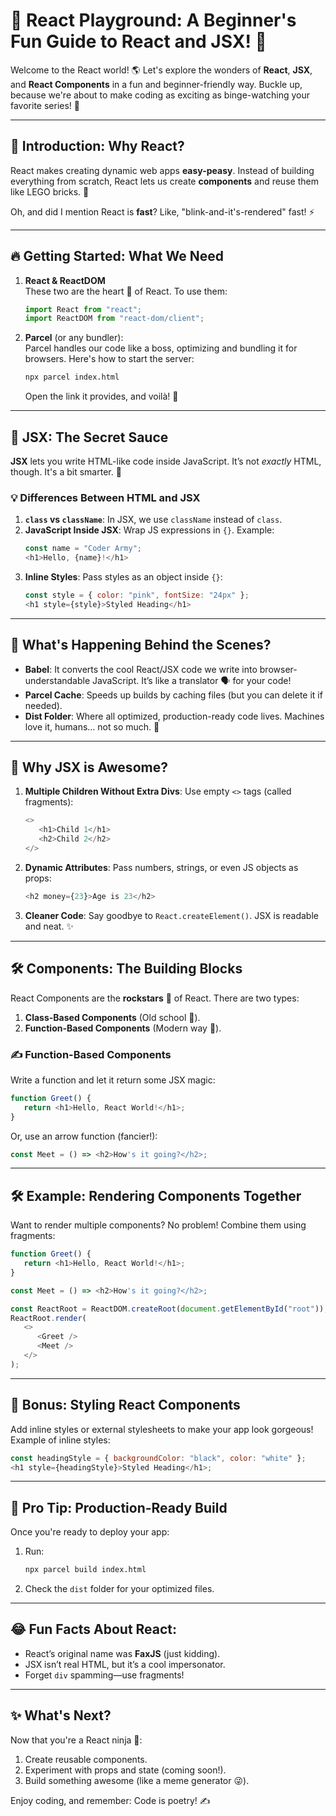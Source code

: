 
# 🚀 React Playground: A Beginner's Fun Guide to React and JSX! 🎉

Welcome to the React world! 🌎 Let's explore the wonders of **React**, **JSX**, and **React Components** in a fun and beginner-friendly way. Buckle up, because we're about to make coding as exciting as binge-watching your favorite series! 🍿

---

## 🌟 Introduction: Why React? 
React makes creating dynamic web apps **easy-peasy**. Instead of building everything from scratch, React lets us create **components** and reuse them like LEGO bricks. 🧱  

Oh, and did I mention React is **fast**? Like, "blink-and-it's-rendered" fast! ⚡

---

## 🔥 Getting Started: What We Need 

1. **React & ReactDOM**  
   These two are the heart 💖 of React. To use them:
   ```javascript
   import React from "react";
   import ReactDOM from "react-dom/client";
   ```

2. **Parcel** (or any bundler):  
   Parcel handles our code like a boss, optimizing and bundling it for browsers. Here's how to start the server:
   ```bash
   npx parcel index.html
   ```
   Open the link it provides, and voilà! 🚀

---


## 🎨 JSX: The Secret Sauce

**JSX** lets you write HTML-like code inside JavaScript. It’s not *exactly* HTML, though. It's a bit smarter. 🧠

### 💡 Differences Between HTML and JSX
1. **`class` vs `className`**: In JSX, we use `className` instead of `class`.  
2. **JavaScript Inside JSX**: Wrap JS expressions in `{}`. Example:  
   ```javascript
   const name = "Coder Army";
   <h1>Hello, {name}!</h1>
   ```
3. **Inline Styles**: Pass styles as an object inside `{}`:  
   ```javascript
   const style = { color: "pink", fontSize: "24px" };
   <h1 style={style}>Styled Heading</h1>
   ```

---

## 🤔 What's Happening Behind the Scenes?

- **Babel**: It converts the cool React/JSX code we write into browser-understandable JavaScript. It’s like a translator 🗣️ for your code!  
- **Parcel Cache**: Speeds up builds by caching files (but you can delete it if needed).  
- **Dist Folder**: Where all optimized, production-ready code lives. Machines love it, humans... not so much. 👀  

---

## 🎉 Why JSX is Awesome? 

1. **Multiple Children Without Extra Divs**: Use empty `<>` tags (called fragments):
   ```javascript
   <>
      <h1>Child 1</h1>
      <h2>Child 2</h2>
   </>
   ```

2. **Dynamic Attributes**: Pass numbers, strings, or even JS objects as props:
   ```javascript
   <h2 money={23}>Age is 23</h2>
   ```

3. **Cleaner Code**: Say goodbye to `React.createElement()`. JSX is readable and neat. ✨

---

## 🛠️ Components: The Building Blocks

React Components are the **rockstars** 🎸 of React. There are two types:  
1. **Class-Based Components** (Old school 🏫).  
2. **Function-Based Components** (Modern way 🌟).  

### ✍️ Function-Based Components
Write a function and let it return some JSX magic:
```javascript
function Greet() {
   return <h1>Hello, React World!</h1>;
}
```

Or, use an arrow function (fancier!):
```javascript
const Meet = () => <h2>How's it going?</h2>;
```

---

## 🛠️ Example: Rendering Components Together

Want to render multiple components? No problem! Combine them using fragments:
```javascript
function Greet() {
   return <h1>Hello, React World!</h1>;
}

const Meet = () => <h2>How's it going?</h2>;

const ReactRoot = ReactDOM.createRoot(document.getElementById("root"));
ReactRoot.render(
   <>
      <Greet />
      <Meet />
   </>
);
```

---

## 🎉 Bonus: Styling React Components

Add inline styles or external stylesheets to make your app look gorgeous! Example of inline styles:
```javascript
const headingStyle = { backgroundColor: "black", color: "white" };
<h1 style={headingStyle}>Styled Heading</h1>;
```

---

## 🚀 Pro Tip: Production-Ready Build

Once you're ready to deploy your app:  
1. Run:
   ```bash
   npx parcel build index.html
   ```
2. Check the `dist` folder for your optimized files.

---

## 😂 Fun Facts About React:
- React’s original name was **FaxJS** (just kidding).  
- JSX isn’t real HTML, but it’s a cool impersonator.  
- Forget `div` spamming—use fragments!  

---

## ✨ What's Next?
Now that you're a React ninja 🥷:
1. Create reusable components.  
2. Experiment with props and state (coming soon!).  
3. Build something awesome (like a meme generator 😜).  

Enjoy coding, and remember: Code is poetry! ✍️  
```
